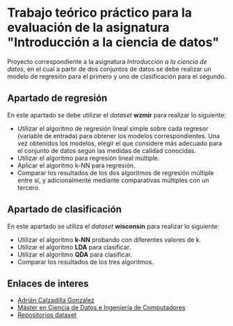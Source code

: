 # Trabajo teórico práctico para la evaluación de la asignatura "Introducción a la ciencia de datos"

Proyecto correspondiente a la asignatura *Introducción a la ciencia de datos*, en el cual a partir de dos conjuntos de datos se debe realizar un modelo de regresión para el primero y uno de clasificación para el segundo.

## Apartado de regresión

En este apartado se debe utilizar el *dataset* **wzmir** para realizar lo siguiente:

* Utilizar el algoritmo de regresión lineal simple sobre cada regresor (variable de entrada) para obtener los modelos correspondientes. Una vez obtenidos los modelos, elegir el que considere más adecuado para el conjunto de datos según las medidas de calidad conocidas.
* Utilizar el algoritmo para regresión lineal múltiple.
* Aplicar el algoritmo k-NN para regresión.
* Comparar los resultados de los dos algoritmos de regresión múltiple entre sí, y adicionalmente mediante comparativas múltiples con un tercero.

## Apartado de clasificación

En este apartado se utiliza el *dataset*  **wisconsin** para realizar lo siguiente:

* Utilizar el algoritmo **k-NN** probando con diferentes valores de k.
* Utilizar el algoritmo **LDA** para clasificar.
* Utilizar el algoritmo **QDA** para clasificar.
* Comparar los resultados de los tres algoritmos.

## Enlaces de interes

* [Adrián Calzadilla González](adcalzadilla.github.io)
* [Máster en Ciencia de Datos e Ingeniería de Computadores](http://masteres.ugr.es/datcom/)
* [Repositorios dataset](http://sci2s.ugr.es/keel/datasets.php)
